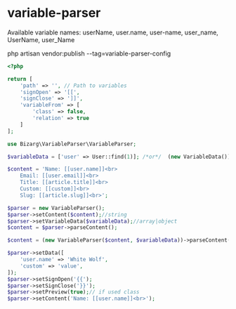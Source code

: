 # variable-parser
Available variable names: userName, user.name, user-name, user_name, UserName, user_Name

php artisan vendor:publish --tag=variable-parser-config
```PHP
<?php

return [
    'path' => '', // Path to variables
    'signOpen' => '[[',
    'signClose' => ']]',
    'variableFrom' => [
        'class' => false,
        'relation' => true
    ]
];
```

```PHP
use Bizarg\VariableParser\VariableParser;

$variableData = ['user' => User::find(1)]; /*or*/  (new VariableData())->setUser(User::find(1));

$content = 'Name: [[user.name]]<br>
    Email: [[user.email]]<br>
    Title: [[article.title]]<br>
    Custom: [[custom]]<br>
    Slug: [[article.slug]]<br>';

$parser = new VariableParser();
$parser->setContent($content);//string
$parser->setVariableData($variableData);//array|object
$content = $parser->parseContent();

$content = (new VariableParser($content, $variableData))->parseContent();

$parser->setData([
    'user.name' => 'White Wolf',
    'custom' => 'value',
]);
$parser->setSignOpen('{{');
$parser->setSignClose('}}');
$parser->setPreview(true);// if used class
$parser->setContent('Name: [[user.name]]<br>');
```
